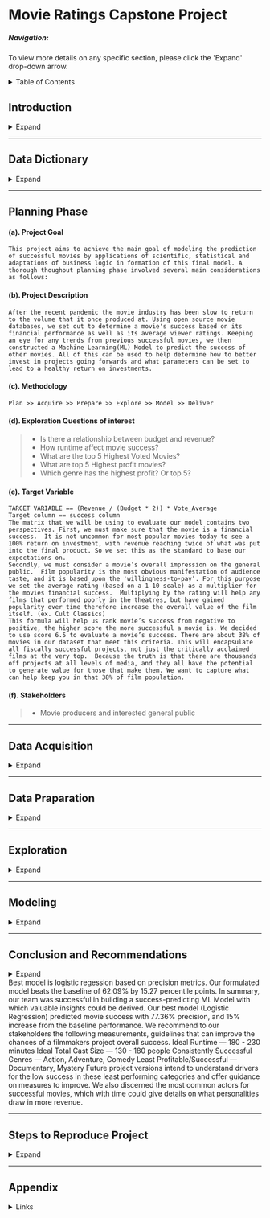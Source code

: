# Movie Ratings Capstone Project

##### Navigation: 
    
To view more details on any specific section, please click the 'Expand' drop-down arrow.
    
<details>
 
<summary>Table of Contents</summary>
<ul>
  <li><a href = '#intro'>Introduction</a></li>
  <li><a href = '#dict'>Data Dictionary </a></li>
  <li><a href = '#plan'>Planning </a></li>
  <li><a href = '#acquire'>Acquisition </a></li>
  <li><a href = '#prep'>Preparation </a></li>
  <li><a href = '#explore'>Exploration </a></li>
  <li><a href = '#model'>Modeling </a></li>
  <li><a href = '#conclusion'>Conclusion and Summary </a></li>
  <li><a href = '#steps'>Steps to Reproduce </a></li>
  <li><a href = '#appnx'>Appendix </a></li>
</ul>
</details>


<!-- <div id = 'intro'> -->
## Introduction 

<details>
<summary>Expand</summary>  
    
### Classification Model for Predicting Movie Success 
    
After the recent pandemic the movie industry has been slow to return to the volume that it once produced at.  Using open source movie databases, we set out to determine a movie's success based on its financial performance as well as its average viewer ratings.   Keeping an eye for any trends from previous successful movies, we then constructed a Machine Learning(ML) Model to predict the success of other movies.  
All of this can be used to help determine how to better invest in projects going forwards and what parameters can be set to lead to a healthy return on investments. 

    
</details>
<!-- </div> -->
<!-- End Introduction here  -->
<hr>

<!-- <div id = 'dict'> -->
## Data Dictionary

<details>
<summary>Expand</summary>
      
#### Original Dataset
    
| Feature  | Description | Data Type | 
| :------------- | :------------- | :------------- |
| Title  | Movie title  | Object  |
| Success_rating  | Scaled parameter iMDb uses to evaluate movie success  | Float64  |
| Genres  | Movie classification type  | Object  |
| Budget  | Amount in U.S. dollar spend in the production of the movie  | Float64  |
| Revenue  | The total U.S. dollar amount collected after a movie release  | Float64  |
| Vote_average  | The average voting of a movie  | Float64  |
| Vote_count  | The total vount count of a movie  | Float64  |
| Production_companies  | Name(s) of production company tasked with creation of movie  | Object  |
| Production_countries  | Country a movie was marketed/ played   | Object  |
| Overview  | The overview description of a movie  | Object  |
| Popularity  | Scaled numerical measure of perceived movie likability  | Float64  |
| Runtime  | Recorded movie play-time. (How long the movie is)  | Float64  |
| Release_date  | Specific calendar date a movie was released. (YYYY-MM-DD)  | Object  |

    
#### Engineered Features
    
| Feature  | Description | Data Type | 
| :------------- | :------------- | :------------- |
| Success  | TARGET VARIABLE == (Revenue / (Budget * 2)) * Vote_Average  | Bool  |
| Profit_amount  | U.S. dollar amount calculated from subtracting budget from revenue  | Float64  |
| Profitable  | Revenue - budget > than 0 means profitable  | Bool  |
| Cast_actor_1  | cast actor list 1  | Object  |
| Cast_actor_2  | cast actor list 2  | Object  |    
| Cast_actor_3  | cast actor list 3  | Object  |
| Total_n_cast  | cast actor list 4  | Float64  |
| Release_year  | The year a specific movie was released for general public consumption/ enjoyment  | Int64**  |
| Month  | Month of the year a movie was released to general public  | int64**  |
| Runtime.1  | The runtime of a movie. | Float64  |

    
</details>
<!-- </div>  -->
<!-- End Data Dictionary here  -->

<hr>

<!-- <div id = 'plan'> -->
## Planning Phase
<!-- <details>
<summary>Expand</summary> -->
    

    
#### (a). Project Goal
    This project aims to achieve the main goal of modeling the prediction of successful movies by applications of scientific, statistical and adaptations of business logic in formation of this final model. A thorough thoughout planning phase involved several main considerations as follows:
    
#### (b). Project Description
    After the recent pandemic the movie industry has been slow to return to the volume that it once produced at. Using open source movie databases, we set out to determine a movie's success based on its financial performance as well as its average viewer ratings. Keeping an eye for any trends from previous successful movies, we then constructed a Machine Learning(ML) Model to predict the success of other movies. All of this can be used to help determine how to better invest in projects going forwards and what parameters can be set to lead to a healthy return on investments. 
    
#### (c). Methodology
    
    Plan >> Acquire >> Prepare >> Explore >> Model >> Deliver
    
#### (d). Exploration Questions of interest
    
> - Is there a relationship between budget and revenue?
> - How runtime affect movie success?
> - What are the top 5 Highest Voted Movies?
> - What are top 5 Highest profit movies?
> - Which genre has the highest profit? Or top 5?

#### (e). Target Variable 
    TARGET VARIABLE == (Revenue / (Budget * 2)) * Vote_Average
    Target column == success column
    The matrix that we will be using to evaluate our model contains two perspectives. First, we must make sure that the movie is a financial success.  It is not uncommon for most popular movies today to see a 100% return on investment, with revenue reaching twice of what was put into the final product. So we set this as the standard to base our expectations on. 
    Secondly, we must consider a movie’s overall impression on the general public.  Film popularity is the most obvious manifestation of audience taste, and it is based upon the 'willingness-to-pay’. For this purpose we set the average rating (based on a 1-10 scale) as a multiplier for the movies financial success.  Multiplying by the rating will help any films that performed poorly in the theatres, but have gained popularity over time therefore increase the overall value of the film itself. (ex. Cult Classics)
    This formula will help us rank movie’s success from negative to positive, the higher score the more successful a movie is. We decided to use score 6.5 to evaluate a movie’s success. There are about 38% of movies in our dataset that meet this criteria. This will encapsulate all fiscally successful projects, not just the critically acclaimed films at the very top.  Because the truth is that there are thousands off projects at all levels of media, and they all have the potential to generate value for those that make them. We want to capture what can help keep you in that 38% of film population.  

   
#### (f). Stakeholders
> - Movie producers and interested general public
    
<!-- </details>    -->
<!-- </div> -->
<!-- End Planning here  -->

<hr>

<!-- <div id = 'acquire'> -->
## Data Acquisition
<details>
<summary>Expand</summary>
    
The data for this project was acquired from open-source Kaggle website- https://www.kaggle.com/datasets/rounakbanik/the-movies-dataset. This set consisted of more than 5000 data points with 28 attributes. At this time, no Application Programming Interface (API) is utelized in streamlined acquisition process due to required iMDb policies, however, in the future project updates we intend to implements APIs in simplicity of rep-producing this preject. With this stated, directly download and save locally in the same project folder the following comma-sepated files(csv):
    
- Credits.csv 
- Movies_metadata.csv
- Keywords.csv
- Ratings.csv
    
In the prepare phase in this README.md file, we will describe the joining procedure followed in the joining of these separate csv files into  of the final dataframe.
</details>
</div>
<!-- End Acquire here  -->

<hr>

<!-- <div id = 'prep'> -->
## Data Praparation 
<details>
<summary>Expand</summary>
    
The parent module for both data acquisition and preparation are included in the final)acquire module. Within the same module file, specific tasts are divided by individualized function to better enhance readability. __Wrangle_df__ function is the resultant that collectively hosts calls to the main __prep_data__ function function for the our data preparation. This function uses local data caching method to enhance data loading speeds. 

#### Prep_data function

- Drops unnecessary columns 
- Drops individual row nulls and any duplicated values 
- Applies median budget values for budget between 0 to 1,000,000
- Appends names(with whitespace) on genres columns
- Returns profitable as type bool for explorations
- Extracts nested dictionary data from columns production_company and cast
- One hot ecode data for modeling
- Feature engineer columns:
    
   * Release_year
   * Release_date
   * Profitable 
   * Success_rating [(revenue / budget) * 2] * vote_average 
   * Success 
   * Profit_amount [revenue - budget]
    
- Sets dataframe index as __id__
- Saved a __clean.csv__ file for explorations. 
- Explain variables as defined in the project through graphical data dictionary representation
   
#### Train_validate_test_split function
- Splits the dataset into train, validate, and test sets for exploration and modeling.
    
    
</details>
<!-- </div> -->
<!-- End Prepare here  -->

<hr>

<!-- <div id = 'explore'> -->
## Exploration 
<details>
<summary>Expand</summary>

Reference to the project main goal of model prediction of movie success between 1915 t0 2017, this exploration phase was key in understanding factors that predict movie success. Guiding our predictions, the following questions were initially analyzed to determine pattern and relations among features of interest:
    
- Is there a relationship between budget and revenue?
- What are the top 5 Highest Voted Movies?
- Examining revenue, what are the top 5 highest revenue movies?
- Which top 5 movie genres that are likely to yield the highest profits?
    
#### Key Findings 
    
- Budget and revenue shows elevated corelations
- Vote count and also has hightened corellations with both revenue and profit amount
- Very little correlation between budget and success rating and also between vote average and budget
- Most voted movies are:
    
   * Minions
   * Wonder Woman
   * Beauty and the Beast
   * Baby Driver
   * Big Hero 6
    
- Top 5 most revenue generators movies are:
        
   * Avator
   * Star Wars: The Force Awakens
   * Titanic
   * The Avengers
   * Jurassic World


</details>
<!-- </div> -->
<!-- End Explore here  -->

<hr>

<!-- <div id = 'model'> -->
## Modeling 
<details>
<summary>Expand</summary>
    Exploration phase identified arrays of possible divers for a movie success. In this section, we will create a machine learning algorithm model that better predicts movie success and use our findings as recommendations for our stakeholders. Three supervised machine learning classifications models were created in this project:
* Logistic regression
* K-Nearest Neighbor (KNN)
* Decision tree
A baseline model for our project was created from engineered columns of success as a measure of overall performance of the models above. Our definition of a successful movie is guided by financial metrics a movie generates as captured by the dataset and 'perceived success' as expressed by features such as ratings, votes among othes. As is, the dataset baseline movie success accounts to 38.90%.
The following sections will tabulate the models results over the train and validat subset and later test the best model over test subset to limit data leakage.

</details>
<!-- </div> -->
<!-- End Modeling here  -->

<hr>

<!-- <div id = 'conclusion'> -->
## Conclusion and Recommendations 
<details>
<summary>Expand</summary>
    
</details>
<!-- </div> -->
<!--   -->
Best model is logistic regession based on precision metrics. Our formulated model beats the baseline of 62.09% by 15.27 percentile points. In summary, our team was successful in building a success-predicting ML Model with which  valuable insights could be derived. Our best model (Logistic Regression) predicted movie success with 77.36% precision, and 15% increase from the baseline performance.
We recommend to our stakeholders the following measurements, guidelines that can improve the chances of a filmmakers project overall success. 
Ideal Runtime —  180 - 230 minutes       
Ideal Total Cast Size —  130 - 180 people
Consistently Successful Genres — Action, Adventure, Comedy
Least Profitable/Successful — Documentary, Mystery
Future project versions intend to understand drivers for the low success in these least performing categories and offer guidance on measures to improve.  We also discerned the most common actors for successful movies, which with time could give details on what personalities draw in more revenue.
<hr>

<!-- <div id = 'steps'> -->
## Steps to Reproduce Project 
<details>
<summary>Expand</summary>
  <ol>
      <li>Step 1.  Clone this repository into your local machine using the following command:
git clone git@github.com:Movie-Success-Capstone/Movie-Capstone.git</li>
      <li>Step 2.You will need Pandas, Numpy, Matplotlib, Seaborn, and SKLearn installed on your machine. </li>
      <li>Step 3. Please run python acquire.py in a terminal to acquire the csv file.</li>
      <li>Step 4. Now you can start a Jupyter Notebook session and execute the code blocks in the final_report.ipynb notebook.
</li>
  </ol>
</details>
<!-- </div> -->
<!--  -->
  
<hr> 

<!-- <div id = 'appnx'> -->
## Appendix 
<details>
<summary>Links</summary>
    <a href = 'https://github.com/Movie-Success-Capstone/Movie-Capstone'>Github</a>
    <br>
    <a href = 'https://docs.google.com/presentation/d/1lR8gEP5J3bgiIJIYR62FGynSkfUNc2IknZ_xttPQBvM/edit#slide=id.g1310cb36da7_0_64'>Google Slides</a>
    <br>
     <a href = 'https://www.canva.com/design/DAFCeimVECI/h4M50njErHgR5OBCSX1bZg/edit?utm_content=DAFCeimVECI&utm_campaign=designshare&utm_medium=link2&utm_source=sharebutton'>Project Brochure</a>
</details>
<!-- </div> -->
<!-- End Appendix here  -->

<div id ='top'></div>
